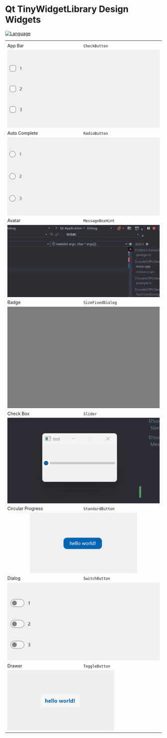 # Qt TinyWidgetLibrary Design Widgets
[![Language](https://img.shields.io/badge/language-c++-brightgreen.svg)]()

<table>
  <tbody>
    <tr>
      <td colspan="2" align="center"></td>
    </tr>
    <tr>
      <td>
        App Bar
      </td>
      <td>
        <code>CheckButton</code>
      </td>
    </tr>
    <tr>
      <td colspan="2" align="center">
        <img src="gifs/CheckButton.gif" />
      </td>
    </tr>
    <tr>
      <td>
        Auto Complete
      </td>
      <td>
        <code>RadioButton</code>
      </td>
    </tr>
    <tr>
      <td colspan="2" align="center">
        <img src="gifs/RadioButton.gif" />
      </td>
    </tr>
    <tr>
      <td>
        Avatar
      </td>
      <td>
        <code>MessageBoxHint</code>
      </td>
    </tr>
    <tr>
      <td colspan="2" align="center">
        <img src="gifs/MessageBoxHint.gif" />
      </td>
    </tr>
    <tr>
      <td>
        Badge
      </td>
      <td>
        <code>SizeFixedDialog</code>
      </td>
    </tr>
    <tr>
      <td colspan="2" align="center">
        <img src="gifs/SizeFixedDialog.gif" />
      </td>
    </tr>
    <tr>
      <td>
        Check Box
      </td>
      <td>
        <code>Slider</code>
      </td>
    </tr>
    <tr>
      <td colspan="2" align="center">
        <img src="gifs/Slider.gif" />
      </td>
    </tr>
    <tr>
      <td>
        Circular Progress
      </td>
      <td>
        <code>StandardButton</code>
      </td>
    </tr>
    <tr>
      <td colspan="2" align="center">
        <img src="gifs/StandardButton.gif" />
      </td>
    </tr>
    <tr>
      <td>
        Dialog
      </td>
      <td>
        <code>SwitchButton</code>
      </td>
    </tr>
    <tr>
      <td colspan="2" align="center">
        <img src="gifs/SwitchButton.gif" />
      </td>
    </tr>
    <tr>
      <td>
        Drawer
      </td>
      <td>
        <code>ToggleButton</code>
      </td>
    </tr>
    <tr>
      <td colspan="2">
        <img src="gifs/ToggleButton.gif" />
      </td>
    </tr>
  </tbody>
</table>